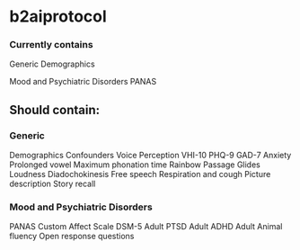 # b2aiprotocol

### Currently contains
Generic
    Demographics

Mood and Psychiatric Disorders
    PANAS

## Should contain:

### Generic
Demographics
Confounders
Voice Perception
VHI-10
PHQ-9
GAD-7 Anxiety
Prolonged vowel
Maximum phonation time
Rainbow Passage
Glides
Loudness
Diadochokinesis
Free speech
Respiration and cough
Picture description
Story recall

### Mood and Psychiatric Disorders
PANAS
Custom Affect Scale
DSM-5 Adult
PTSD Adult
ADHD Adult
Animal fluency
Open response questions
